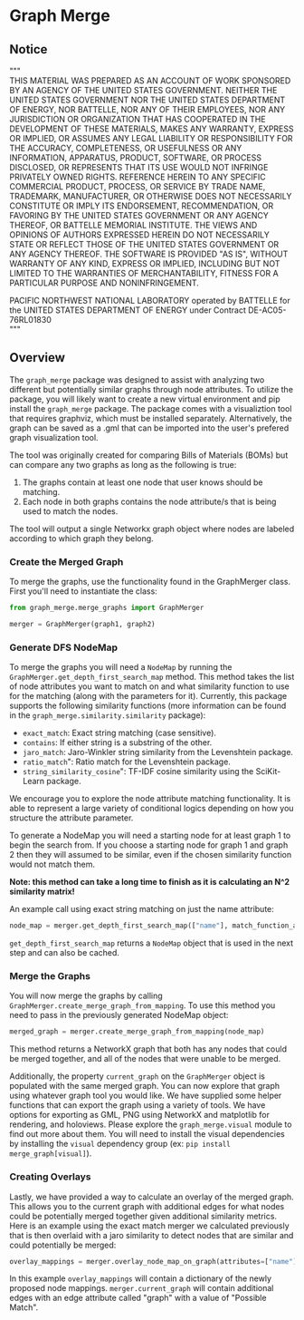# Graph Merge

## Notice

""" \
THIS MATERIAL WAS PREPARED AS AN ACCOUNT OF WORK SPONSORED BY AN AGENCY OF THE UNITED STATES GOVERNMENT. NEITHER THE UNITED STATES GOVERNMENT NOR THE UNITED STATES DEPARTMENT OF ENERGY, NOR BATTELLE, NOR ANY OF THEIR EMPLOYEES, NOR ANY JURISDICTION OR ORGANIZATION THAT HAS COOPERATED IN THE DEVELOPMENT OF THESE MATERIALS, MAKES ANY WARRANTY, EXPRESS OR IMPLIED, OR ASSUMES ANY LEGAL LIABILITY OR RESPONSIBILITY FOR THE ACCURACY, COMPLETENESS, OR USEFULNESS OR ANY INFORMATION, APPARATUS, PRODUCT, SOFTWARE, OR PROCESS DISCLOSED, OR REPRESENTS THAT ITS USE WOULD NOT INFRINGE PRIVATELY OWNED RIGHTS.
REFERENCE HEREIN TO ANY SPECIFIC COMMERCIAL PRODUCT, PROCESS, OR SERVICE BY TRADE NAME, TRADEMARK, MANUFACTURER, OR OTHERWISE DOES NOT NECESSARILY CONSTITUTE OR IMPLY ITS ENDORSEMENT, RECOMMENDATION, OR FAVORING BY THE UNITED STATES GOVERNMENT OR ANY AGENCY THEREOF, OR BATTELLE MEMORIAL INSTITUTE. THE VIEWS AND OPINIONS OF AUTHORS EXPRESSED HEREIN DO NOT NECESSARILY STATE OR REFLECT THOSE OF THE UNITED STATES GOVERNMENT OR ANY AGENCY THEREOF.
THE SOFTWARE IS PROVIDED "AS IS", WITHOUT WARRANTY OF ANY KIND, EXPRESS OR IMPLIED, INCLUDING BUT NOT LIMITED TO THE WARRANTIES OF MERCHANTABILITY, FITNESS FOR A PARTICULAR PURPOSE AND NONINFRINGEMENT.

PACIFIC NORTHWEST NATIONAL LABORATORY
operated by
BATTELLE
for the
UNITED STATES DEPARTMENT OF ENERGY
under Contract DE-AC05-76RL01830 \
"""

## Overview

The `graph_merge` package was designed to assist with analyzing two different but potentially similar graphs through node attributes.
To utilize the package, you will likely want to create a new virtual environment and pip install the `graph_merge` package.
The package comes with a visualiztion tool that requires graphviz, which must be installed separately.
Alternatively, the graph can be saved as a .gml that can be imported into the user's prefered graph visualization tool.

The tool was originally created for comparing Bills of Materials (BOMs) but can compare any two graphs as long as the following is true:
1) The graphs contain at least one node that user knows should be matching.
2) Each node in both graphs contains the node attribute/s that is being used to match the nodes.

The tool will output a single Networkx graph object where nodes are labeled according to which graph they belong.


### Create the Merged Graph
To merge the graphs, use the functionality found in the GraphMerger class.
First you'll need to instantiate the class:
```python
from graph_merge.merge_graphs import GraphMerger

merger = GraphMerger(graph1, graph2)
```

### Generate DFS NodeMap

To merge the graphs you will need a `NodeMap` by running the `GraphMerger.get_depth_first_search_map` method.
This method takes the list of node attributes you want to match on and what similarity function to use for the matching (along with the parameters for it).
Currently, this package supports the following similarity functions (more information can be found in the `graph_merge.similarity.similarity` package):
- `exact_match`: Exact string matching (case sensitive).
- `contains`: If either string is a substring of the other.
- `jaro_match`: Jaro-Winkler string similarity from the Levenshtein package.
- `ratio_match`": Ratio match for the Levenshtein package.
- `string_similarity_cosine`": TF-IDF cosine similarity using the SciKit-Learn package.

We encourage you to explore the node attribute matching functionality.
It is able to represent a large variety of conditional logics depending on how you structure the attribute parameter.

To generate a NodeMap you will need a starting node for at least graph 1 to begin the search from.
If you choose a starting node for graph 1 and graph 2 then they will assumed to be similar, even if the chosen similarity function would not match them.


**Note: this method can take a long time to finish as it is calculating an N^2 similarity matrix!**

An example call using exact string matching on just the name attribute:
```python
node_map = merger.get_depth_first_search_map(["name"], match_function_args={"exact_match": {}}, g1_starting_node="starting_node")
```

`get_depth_first_search_map` returns a `NodeMap` object that is used in the next step and can also be cached.

### Merge the Graphs

You will now merge the graphs by calling `GraphMerger.create_merge_graph_from_mapping`.
To use this method you need to pass in the previously generated NodeMap object:
```python
merged_graph = merger.create_merge_graph_from_mapping(node_map)
```

This method returns a NetworkX graph that both has any nodes that could be merged together, and all of the nodes that were unable to be merged.

Additionally, the property `current_graph` on the `GraphMerger` object is populated with the same merged graph.
You can now explore that graph using whatever graph tool you would like.
We have supplied some helper functions that can export the graph using a variety of tools.
We have options for exporting as GML, PNG using NetworkX and matplotlib for rendering, and holoviews.
Please explore the `graph_merge.visual` module to find out more about them.
You will need to install the visual dependencies by installing the `visual` dependency group (ex: `pip install merge_graph[visual]`).

### Creating Overlays

Lastly, we have provided a way to calculate an overlay of the merged graph.
This allows you to the current graph with additional edges for what nodes could be potentially merged together given additional similarity metrics.
Here is an example using the exact match merger we calculated previously that is then overlaid with a jaro similarity to detect nodes that are similar and could potentially be merged:
```python
overlay_mappings = merger.overlay_node_map_on_graph(attributes=["name"], match_function_args={"jaro_match": {"threshold": 0.6}})
```

In this example `overlay_mappings` will contain a dictionary of the newly proposed node mappings.
`merger.current_graph` will contain additional edges with an edge attribute called "graph" with a value of "Possible Match".
